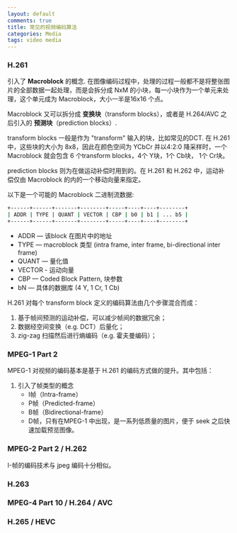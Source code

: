 ```yaml
---
layout: default
comments: true
title: 常见的视频编码算法
categories: Media
tags: video media
---
```


### H.261

引入了 **Macroblock** 的概念. 在图像编码过程中，处理的过程一般都不是将整张图片的全部数据一起处理，而是会拆分成 NxM 的小块，每一小块作为一个单元来处理，这个单元成为 Macroblock，大小一半是16x16 个点。

Macroblock 又可以拆分成 **变换块**（transform blocks），或者是 H.264/AVC 之后引入的 **预测块**（prediction blocks）.

transform blocks 一般是作为 "transform" 输入的块，比如常见的DCT. 在 H.261 中，这些块的大小为 8x8，因此在颜色空间为 YCbCr 并以4:2:0 降采样时，一个 Macroblock 就会包含 6 个transform blocks，4个 Y块，1个 Cb块， 1个 Cr块。

prediction blocks 则为在做运动补偿时用到的。在 H.261 和 H.262 中，运动补偿仅由 Macroblock 的内的一个移动向量来指定。

以下是一个可能的 Macroblock 二进制流数据:

```sh
+------+------+-------+--------+-----+----+----+--------+
| ADDR | TYPE | QUANT | VECTOR | CBP | b0 | b1 | ... b5 |
+------+------+-------+--------+-----+----+----+--------+
```

* ADDR — 该block 在图片中的地址
* TYPE — macroblock 类型 (intra frame, inter frame, bi-directional inter frame)
* QUANT — 量化值
* VECTOR - 运动向量
* CBP — Coded Block Pattern, 块参数
* bN — 具体的数据库 (4 Y, 1 Cr, 1 Cb)

H.261 对每个 transform block 定义的编码算法由几个步骤混合而成：
1. 基于帧间预测的运动补偿，可以减少帧间的数据冗余；
2. 数据经空间变换（e.g. DCT）后量化；
3. zig-zag 扫描然后进行熵编码（e.g. 霍夫曼编码）；

### MPEG-1 Part 2

MPEG-1 对视频的编码基本是基于 H.261 的编码方式做的提升。其中包括：

1. 引入了帧类型的概念
    * I帧（Intra-frame）
    * P帧（Predicted-frame）
    * B帧（Bidirectional-frame）
    * D帧，只有在MPEG-1 中出现，是一系列低质量的图片，便于 seek 之后快速加载预览图像。

### MPEG-2 Part 2 / H.262

I-帧的编码技术与 jpeg 编码十分相似。

### H.263

### MPEG-4 Part 10 / H.264 / AVC

### H.265 / HEVC